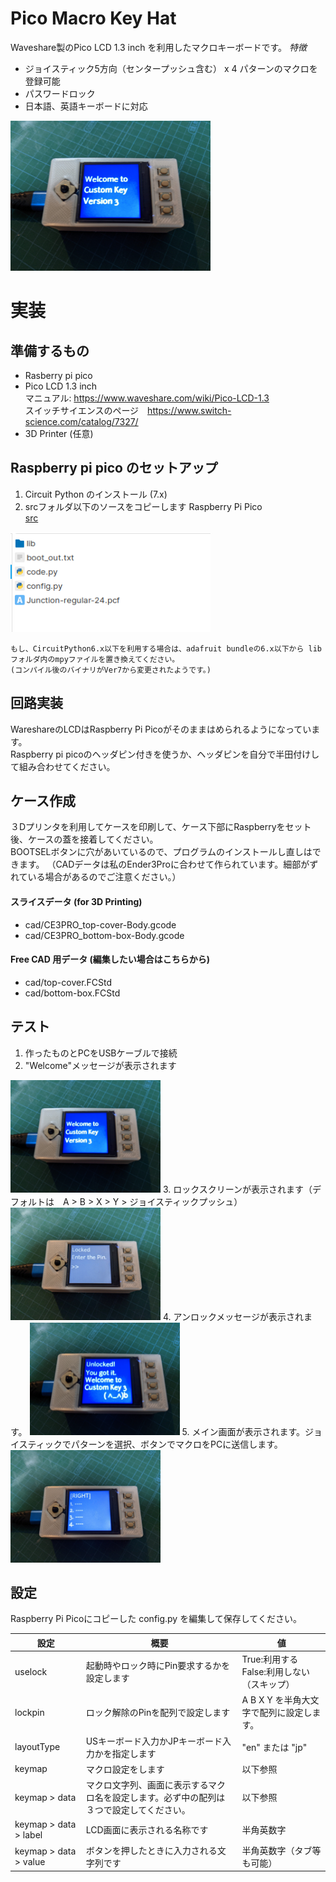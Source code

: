 # Pico Macro Key Hat
Waveshare製のPico LCD 1.3 inch を利用したマクロキーボードです。
*特徴*
- ジョイスティック5方向（センタープッシュ含む） x 4 パターンのマクロを登録可能
- パスワードロック
- 日本語、英語キーボードに対応

<img src="./sc_welcome.jpg" width="320" />

# 実装
## 準備するもの
* Rasberry pi pico
* Pico LCD 1.3 inch  
  マニュアル: https://www.waveshare.com/wiki/Pico-LCD-1.3  
  スイッチサイエンスのページ　https://www.switch-science.com/catalog/7327/
* 3D Printer (任意)

## Raspberry pi pico のセットアップ
1. Circuit Python のインストール (7.x)  
2. srcフォルダ以下のソースをコピーします Raspberry Pi Pico  
[src](src)   
<img src="./sc_rootdir.png" width="320" />

```
もし、CircuitPython6.x以下を利用する場合は、adafruit bundleの6.x以下から libフォルダ内のmpyファイルを置き換えてください。  
(コンパイル後のバイナリがVer7から変更されたようです。)
```

## 回路実装
WareshareのLCDはRaspberry Pi Picoがそのままはめられるようになっています。  
Raspberry pi picoのヘッダピン付きを使うか、ヘッダピンを自分で半田付けして組み合わせてください。

## ケース作成
３Dプリンタを利用してケースを印刷して、ケース下部にRaspberryをセット後、ケースの蓋を接着してください。  
BOOTSELボタンに穴があいているので、プログラムのインストールし直しはできます。
（CADデータは私のEnder3Proに合わせて作られています。細部がずれている場合があるのでご注意ください。）
  
#### スライスデータ (for 3D Printing)
- cad/CE3PRO_top-cover-Body.gcode
- cad/CE3PRO_bottom-box-Body.gcode

#### Free CAD 用データ (編集したい場合はこちらから)
- cad/top-cover.FCStd
- cad/bottom-box.FCStd

## テスト
1. 作ったものとPCをUSBケーブルで接続
2. "Welcome"メッセージが表示されます
<img src="./sc_welcome.jpg" width="240" />
3. ロックスクリーンが表示されます（デフォルトは　A > B > X > Y > ジョイスティックプッシュ）
<img src="./sc_lock.jpg" width="240" />
4. アンロックメッセージが表示されます。
<img src="./sc_unlock.jpg" width="240" />
5. メイン画面が表示されます。ジョイスティックでパターンを選択、ボタンでマクロをPCに送信します。
<img src="./sc_macromain.jpg" width="240" />

## 設定
Raspberry Pi Picoにコピーした config.py を編集して保存してください。

|  設定  |  概要  |  値  |
| ---- | ---- | ---- |
|  uselock  |  起動時やロック時にPin要求するかを設定します  |  True:利用する False:利用しない（スキップ）  |
|  lockpin  |  ロック解除のPinを配列で設定します  |  A B X Y を半角大文字で配列に設定します。  |
| layoutType  |  USキーボード入力かJPキーボード入力かを指定します  |  "en" または "jp"  |
| keymap  |  マクロ設定をします  |  以下参照  |
| keymap > data |  マクロ文字列、画面に表示するマクロ名を設定します。必ず中の配列は３つで設定してください。  |  以下参照  |
| keymap > data > label |  LCD画面に表示される名称です  |  半角英数字  |
| keymap > data > value |  ボタンを押したときに入力される文字列です  |  半角英数字（タブ等も可能）  |
